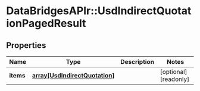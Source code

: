 # DataBridgesAPIr::UsdIndirectQuotationPagedResult


## Properties
Name | Type | Description | Notes
------------ | ------------- | ------------- | -------------
**items** | [**array[UsdIndirectQuotation]**](UsdIndirectQuotation.md) |  | [optional] [readonly] 


